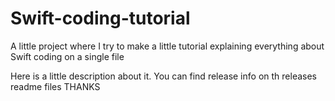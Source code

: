 # Swift-coding-tutorial
A little project where I try to make a little tutorial explaining everything about Swift coding on a single file

Here is a little description about it. You can find release info on th releases readme files
THANKS
